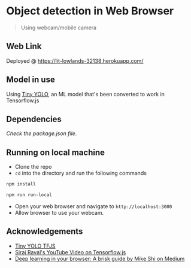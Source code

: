 # Object detection in Web Browser
> Using webcam/mobile camera

## Web Link
Deployed @ https://lit-lowlands-32138.herokuapp.com/

## Model in use
Using [Tiny YOLO](https://pjreddie.com/darknet/yolo/), an ML model that's been converted to work in Tensorflow.js

## Dependencies
*Check the package.json file*.

## Running on local machine
- Clone the repo
- `cd` into the directory and run the following commands
```bash
npm install
```
```bash
npm run run-local
```
- Open your web browser and navigate to `http://localhost:3000`
- Allow browser to use your webcam.

## Acknowledgements

- [Tiny YOLO TFJS](https://github.com/ModelDepot/tfjs-yolo-tiny-demo) 
- [Siraj Raval's YouTube Video on Tensorflow.js](https://youtu.be/Nc8kZABv-KE)
- [Deep learning in your browser: A brisk guide by Mike Shi on Medium](https://towardsdatascience.com/deep-learning-in-your-browser-a-brisk-guide-ca06c2198846)
